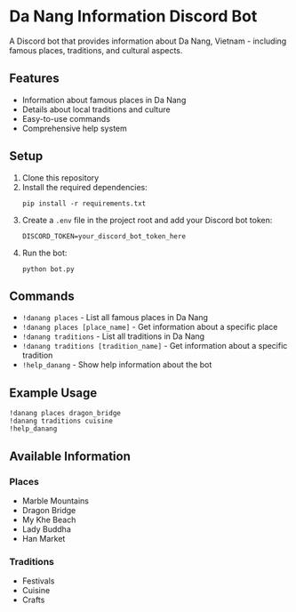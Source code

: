 # Da Nang Information Discord Bot

A Discord bot that provides information about Da Nang, Vietnam - including famous places, traditions, and cultural aspects.

## Features

- Information about famous places in Da Nang
- Details about local traditions and culture
- Easy-to-use commands
- Comprehensive help system

## Setup

1. Clone this repository
2. Install the required dependencies:
   ```
   pip install -r requirements.txt
   ```
3. Create a `.env` file in the project root and add your Discord bot token:
   ```
   DISCORD_TOKEN=your_discord_bot_token_here
   ```
4. Run the bot:
   ```
   python bot.py
   ```

## Commands

- `!danang places` - List all famous places in Da Nang
- `!danang places [place_name]` - Get information about a specific place
- `!danang traditions` - List all traditions in Da Nang
- `!danang traditions [tradition_name]` - Get information about a specific tradition
- `!help_danang` - Show help information about the bot

## Example Usage

```
!danang places dragon_bridge
!danang traditions cuisine
!help_danang
```

## Available Information

### Places
- Marble Mountains
- Dragon Bridge
- My Khe Beach
- Lady Buddha
- Han Market

### Traditions
- Festivals
- Cuisine
- Crafts
